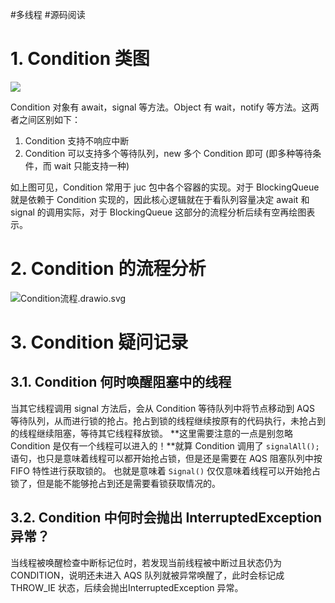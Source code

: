 #多线程 #源码阅读

# 1. Condition 类图

![](https://varg-my-images.oss-cn-beijing.aliyuncs.com/img/20220501154209.png)

Condition 对象有 await，signal 等方法。Object 有 wait，notify 等方法。这两者之间区别如下：
1.  Condition 支持不响应中断
2.  Condition 可以支持多个等待队列，new 多个 Condition 即可 (即多种等待条件，而 wait 只能支持一种)

如上图可见，Condition 常用于 juc 包中各个容器的实现。对于 BlockingQueue 就是依赖于 Condition 实现的，因此核心逻辑就在于看队列容量决定 await 和 signal 的调用实际，对于 BlockingQueue 这部分的流程分析后续有空再绘图表示。

# 2. Condition 的流程分析

![Condition流程.drawio.svg](https://varg-my-images.oss-cn-beijing.aliyuncs.com/img/202308250211226.svg)

# 3. Condition 疑问记录

## 3.1. Condition 何时唤醒阻塞中的线程

当其它线程调用 signal 方法后，会从 Condition 等待队列中将节点移动到 AQS 等待队列，从而进行锁的抢占。抢占到锁的线程继续按原有的代码执行，未抢占到的线程继续阻塞，等待其它线程释放锁。
**这里需要注意的一点是别忽略 Condition 是仅有一个线程可以进入的！**就算 Condition 调用了 `signalAll();` 语句，也只是意味着线程可以都开始抢占锁，但是还是需要在 AQS 阻塞队列中按 FIFO 特性进行获取锁的。
也就是意味着 `Signal()` 仅仅意味着线程可以开始抢占锁了，但是能不能够抢占到还是需要看锁获取情况的。

## 3.2. Condition 中何时会抛出 InterruptedException 异常？

当线程被唤醒检查中断标记位时，若发现当前线程被中断过且状态仍为 CONDITION，说明还未进入 AQS 队列就被异常唤醒了，此时会标记成 THROW_IE 状态，后续会抛出InterruptedException 异常。
